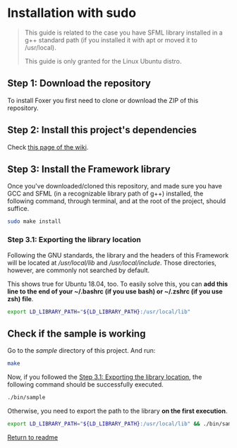# Installation with sudo

> This guide is related to the case you have SFML library installed in a
> g++ standard path (if you installed it with apt or moved it to /usr/local).
>
> This guide is only granted for the Linux Ubuntu distro.

## Step 1: Download the repository

To install Foxer you first need to clone or download the ZIP of this repository.

## Step 2: Install this project's dependencies

Check [this page of the wiki](https://github.com/murilobnt/foxer/wiki/Insight:-Starting-point#install-dependencies).

## Step 3: Install the Framework library

Once you've downloaded/cloned this repository, and made sure you have GCC and
SFML (in a recognizable library path of g++) installed, the following command,
through terminal, and at the root of the project, should suffice.

```sh
sudo make install
```

### Step 3.1: Exporting the library location

Following the GNU standards, the library and the headers of this Framework will be
located at */usr/local/lib* and */usr/local/include*. Those directories,
however, are commonly not searched by default.

This shows true for Ubuntu 18.04, too. To easily solve this, you can
**add this line to the end of your ~/.bashrc (if you use bash) or ~/.zshrc
(if you use zsh) file**.

```sh
export LD_LIBRARY_PATH="${LD_LIBRARY_PATH}:/usr/local/lib"
```

## Check if the sample is working

Go to the *sample* directory of this project. And run:

```sh
make
```

Now, if you followed the [Step 3.1: Exporting the library location](https://github.com/murilobnt/foxer/blob/master/.github/installation/installation-sudo.md#step-31-exporting-the-library-location),
the following command should be successfully executed.

```sh
./bin/sample
```

Otherwise, you need to export the path to the library **on the first execution**.

```sh
export LD_LIBRARY_PATH="${LD_LIBRARY_PATH}:/usr/local/lib" && ./bin/sample
```

[Return to readme](https://github.com/murilobnt/foxer#installation)

